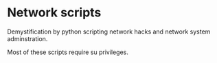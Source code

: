 # Network scripts

Demystification by python scripting network hacks and network system adminstration.

Most of these scripts require su privileges.
